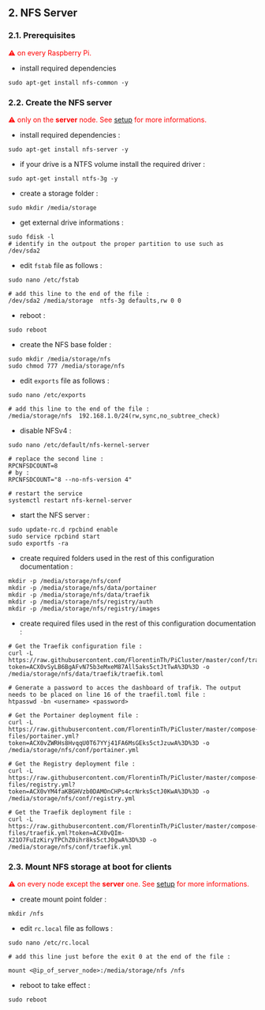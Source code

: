 ## 2. NFS Server

### 2.1. Prerequisites

<span style="color:red">⚠ on every Raspberry Pi.</span>

* install required dependencies 
```
sudo apt-get install nfs-common -y
```

### 2.2. Create the NFS server

<span style="color:red">⚠ only on the </span> **<span style="color:red">server</span>**<span style="color:red"> node. See [setup](https://github.com/FlorentinTh/PiCluster#setup) for more informations.</span>

* install required dependencies :
```
sudo apt-get install nfs-server -y
```

* if your drive is a NTFS volume install the required driver :
```
sudo apt-get install ntfs-3g -y
```

* create a storage folder :
```
sudo mkdir /media/storage
```

* get external drive informations :
```
sudo fdisk -l
# identify in the outpout the proper partition to use such as /dev/sda2
```



* edit ```fstab``` file as follows :
```
sudo nano /etc/fstab

# add this line to the end of the file :
/dev/sda2 /media/storage  ntfs-3g defaults,rw 0 0
```

* reboot :
```
sudo reboot
```

* create the NFS base folder : 
```
sudo mkdir /media/storage/nfs
sudo chmod 777 /media/storage/nfs
```

* edit ```exports``` file as follows :
```
sudo nano /etc/exports

# add this line to the end of the file :
/media/storage/nfs  192.168.1.0/24(rw,sync,no_subtree_check)
```

* disable NFSv4 :
```
sudo nano /etc/default/nfs-kernel-server

# replace the second line : 
RPCNFSDCOUNT=8
# by : 
RPCNFSDCOUNT="8 --no-nfs-version 4"

# restart the service
systemctl restart nfs-kernel-server
```

* start the NFS server :
```
sudo update-rc.d rpcbind enable
sudo service rpcbind start
sudo exportfs -ra
```

* create required folders used in the rest of this configuration documentation : 
```
mkdir -p /media/storage/nfs/conf
mkdir -p /media/storage/nfs/data/portainer
mkdir -p /media/storage/nfs/data/traefik
mkdir -p /media/storage/nfs/registry/auth
mkdir -p /media/storage/nfs/registry/images
```

* create required files used in the rest of this configuration documentation :
```
# Get the Traefik configuration file :
curl -L https://raw.githubusercontent.com/FlorentinTh/PiCluster/master/conf/traefik/traefik.toml?token=ACX0vSyLB6BgAFvN75b3eMxeM87All5aks5ctJtTwA%3D%3D -o /media/storage/nfs/data/traefik/traefik.toml

# Generate a password to acces the dashboard of trafik. The output needs to be placed on line 16 of the traefil.toml file :
htpasswd -bn <username> <password>

# Get the Portainer deployment file :
curl -L https://raw.githubusercontent.com/FlorentinTh/PiCluster/master/compose-files/portainer.yml?token=ACX0vZWRHs8HvqqU0T67YYj41FA6MsGEks5ctJzuwA%3D%3D -o /media/storage/nfs/conf/portainer.yml

# Get the Registry deployment file :
curl -L https://raw.githubusercontent.com/FlorentinTh/PiCluster/master/compose-files/registry.yml?token=ACX0vYM4faKBGHVzb0DAMOnCHPs4crNrks5ctJ0KwA%3D%3D -o /media/storage/nfs/conf/registry.yml

# Get the Traefik deployment file :
curl -L https://raw.githubusercontent.com/FlorentinTh/PiCluster/master/compose-files/traefik.yml?token=ACX0vQIm-X21O7FuIzKiryTPChZ0ihr8ks5ctJ0gwA%3D%3D -o /media/storage/nfs/conf/traefik.yml
```

### 2.3. Mount NFS storage at boot for clients

<span style="color:red">⚠ on every node except the </span> **<span style="color:red">server</span>**<span style="color:red"> one. See [setup](https://github.com/FlorentinTh/PiCluster#setup) for more informations.</span>

* create mount point folder :
```
mkdir /nfs
```

* edit ```rc.local``` file as follows :
```
sudo nano /etc/rc.local

# add this line just before the exit 0 at the end of the file :

mount <@ip_of_server_node>:/media/storage/nfs /nfs
```

* reboot to take effect :
```
sudo reboot
```